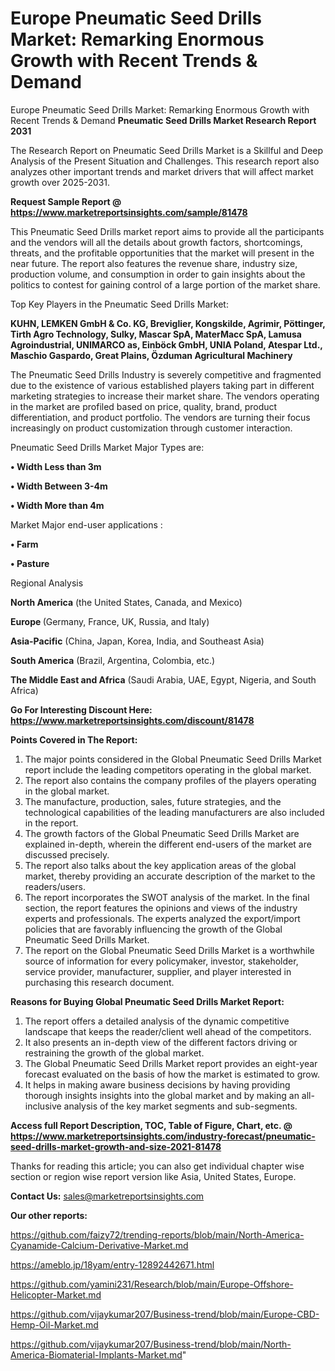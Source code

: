 # Europe Pneumatic Seed Drills Market: Remarking Enormous Growth with Recent Trends & Demand
Europe Pneumatic Seed Drills Market: Remarking Enormous Growth with Recent Trends & Demand
<strong>Pneumatic Seed Drills Market Research Report 2031</strong>

The Research Report on Pneumatic Seed Drills Market is a Skillful and Deep Analysis of the Present Situation and Challenges. This research report also analyzes other important trends and market drivers that will affect market growth over 2025-2031.

<strong>Request Sample Report @ <a href=https://www.marketreportsinsights.com/sample/81478>https://www.marketreportsinsights.com/sample/81478</a></strong>

This Pneumatic Seed Drills market report aims to provide all the participants and the vendors will all the details about growth factors, shortcomings, threats, and the profitable opportunities that the market will present in the near future. The report also features the revenue share, industry size, production volume, and consumption in order to gain insights about the politics to contest for gaining control of a large portion of the market share.

Top Key Players in the Pneumatic Seed Drills Market:

<strong>KUHN, LEMKEN GmbH & Co. KG, Breviglier, Kongskilde, Agrimir, Pöttinger, Tirth Agro Technology, Sulky, Mascar SpA, MaterMacc SpA, Lamusa Agroindustrial, UNIMARCO as, Einböck GmbH, UNIA Poland, Atespar Ltd., Maschio Gaspardo, Great Plains, Özduman Agricultural Machinery</strong>

The Pneumatic Seed Drills Industry is severely competitive and fragmented due to the existence of various established players taking part in different marketing strategies to increase their market share. The vendors operating in the market are profiled based on price, quality, brand, product differentiation, and product portfolio. The vendors are turning their focus increasingly on product customization through customer interaction.

Pneumatic Seed Drills Market Major Types are:

<strong>• Width Less than 3m

• Width Between 3-4m

• Width More than 4m</strong>

Market Major end-user applications :

<strong>• Farm

• Pasture</strong>

Regional Analysis

</u><strong><b>North America</b></strong> (the United States, Canada, and Mexico)

<strong><b>Europe </b></strong>(Germany, France, UK, Russia, and Italy)

<strong><b>Asia-Pacific</b></strong> (China, Japan, Korea, India, and Southeast Asia)

<strong><b>South America</b></strong> (Brazil, Argentina, Colombia, etc.)

<strong><b>The Middle East and Africa</b></strong> (Saudi Arabia, UAE, Egypt, Nigeria, and South Africa)

<strong>Go For Interesting Discount Here: <a href=https://www.marketreportsinsights.com/discount/81478>https://www.marketreportsinsights.com/discount/81478</a></strong>

<strong>Points Covered in The Report:</strong>
<ol>
  <li>The major points considered in the Global Pneumatic Seed Drills Market report include the leading competitors operating in the global market.</li>
  <li>The report also contains the company profiles of the players operating in the global market.</li>
  <li>The manufacture, production, sales, future strategies, and the technological capabilities of the leading manufacturers are also included in the report.</li>
  <li>The growth factors of the Global Pneumatic Seed Drills Market are explained in-depth, wherein the different end-users of the market are discussed precisely.</li>
  <li>The report also talks about the key application areas of the global market, thereby providing an accurate description of the market to the readers/users.</li>
  <li>The report incorporates the SWOT analysis of the market. In the final section, the report features the opinions and views of the industry experts and professionals. The experts analyzed the export/import policies that are favorably influencing the growth of the Global Pneumatic Seed Drills Market.</li>
  <li>The report on the Global Pneumatic Seed Drills Market is a worthwhile source of information for every policymaker, investor, stakeholder, service provider, manufacturer, supplier, and player interested in purchasing this research document.</li>
</ol>
<strong>Reasons for Buying Global Pneumatic Seed Drills Market Report:</strong>

<ol>
  <li>The report offers a detailed analysis of the dynamic competitive landscape that keeps the reader/client well ahead of the competitors.</li>
  <li>It also presents an in-depth view of the different factors driving or restraining the growth of the global market.</li>
  <li>The Global Pneumatic Seed Drills Market report provides an eight-year forecast evaluated on the basis of how the market is estimated to grow.</li>
  <li>It helps in making aware business decisions by having providing thorough insights insights into the global market and by making an all-inclusive analysis of the key market segments and sub-segments.</li>
</ol>
<strong>Access full Report Description, TOC, Table of Figure, Chart, etc. @ <a href=https://www.marketreportsinsights.com/industry-forecast/pneumatic-seed-drills-market-growth-and-size-2021-81478>https://www.marketreportsinsights.com/industry-forecast/pneumatic-seed-drills-market-growth-and-size-2021-81478</a></strong>


Thanks for reading this article; you can also get individual chapter wise section or region wise report version like Asia, United States, Europe.

<strong>Contact Us:</strong>
sales@marketreportsinsights.com

<strong>Our other reports:</strong>

<a href=https://github.com/faizy72/trending-reports/blob/main/North-America-Cyanamide-Calcium-Derivative-Market.md>https://github.com/faizy72/trending-reports/blob/main/North-America-Cyanamide-Calcium-Derivative-Market.md</a>

<a href=https://ameblo.jp/18yam/entry-12892442671.html>https://ameblo.jp/18yam/entry-12892442671.html</a>

<a href=https://github.com/yamini231/Research/blob/main/Europe-Offshore-Helicopter-Market.md>https://github.com/yamini231/Research/blob/main/Europe-Offshore-Helicopter-Market.md</a>

<a href=https://github.com/vijaykumar207/Business-trend/blob/main/Europe-CBD-Hemp-Oil-Market.md>https://github.com/vijaykumar207/Business-trend/blob/main/Europe-CBD-Hemp-Oil-Market.md</a>

<a href=https://github.com/vijaykumar207/Business-trend/blob/main/North-America-Biomaterial-Implants-Market.md>https://github.com/vijaykumar207/Business-trend/blob/main/North-America-Biomaterial-Implants-Market.md</a>"
